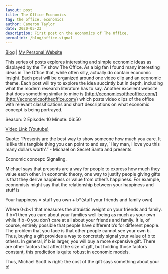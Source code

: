 ```yaml
---
layout: post
title: The Office Economics 
tag: the office, economics
author: Cameron Taylor
date: 2020-05-23
description: First post on the economics of The Office. 
permalink: /blog/office-signal
---
```


[Blog](https://cameronntaylor.github.io/blog/) | [My Personal Website](https://cameronntaylor.github.io/)

This series of posts explores interesting and simple economic ideas as displayed by the TV show The Office. As a big fan I found many interesting ideas in The Office that, while often silly, actually do contain economic insight. Each post will be organized around one video clip and an economic theme. Each post will try to explore the idea succintly but in depth, including what the modern research literature has to say. Another excellent website that does something similar to mine is [http://economicsoftheoffice.com/](http://economicsoftheoffice.com/) which posts video clips of the office with relevant classifications and short descriptions on what economic concept is being portrayed.

Season: 2 
Episode: 10
Minute: 06:50

[Video Link (Youtube)](https://www.youtube.com/watch?v=B6jCMaiTqG0)

Quote: “Presents are the best way to show someone how much you care. It is like this tangible thing you can point to and say, `Hey man, I love you this many dollars worth’.” - Michael on Secret Santa and presents. <br/>

Economic concept: Signaling.<br/>

Michael says that presents are a way for people to express how much they value each other. In economic theory, one way to justify people giving gifts is that they derive happiness or value from other’s happiness. For example, economists might say that the relationship between your happiness and stuff is<br/>

Your happiness = stuff you own + b*(stuff your friends and family own)

Where 0<b<1 that measures the altruistic weight on your friends and family. If b=1 then you care about your families well-being as much as your own while if b=0 you don’t care at all about your friends and family. It is, of course, entirely possible that people have different b’s for different people. The problem that you face is that other people cannot see your own b. Thus, buying a gift provides a way to concretely signal your value of b to others. In general, if b is larger, you will buy a more expensive gift. There are other factors that affect the size of gift, but holding those factors constant, this prediction is quite robust in economic models. <br/>

Thus, Michael Scott is right: the cost of the gift says something about your b!
